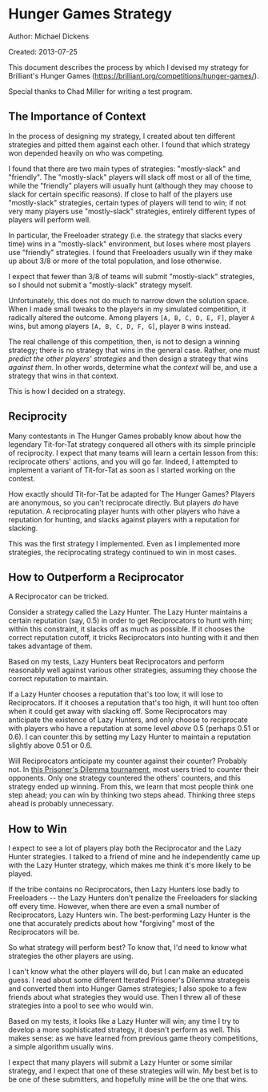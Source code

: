 Hunger Games Strategy
=====================

Author: Michael Dickens

Created: 2013-07-25

This document describes the process by which I devised my strategy for Brilliant's Hunger Games (https://brilliant.org/competitions/hunger-games/).

Special thanks to Chad Miller for writing a test program.

The Importance of Context
-------------------------
In the process of designing my strategy, I created about ten different strategies and pitted them against each other. I found that which strategy won depended heavily on who was competing.

I found that there are two main types of strategies: "mostly-slack" and "friendly". The "mostly-slack" players will slack off most or all of the time, while the "friendly" players will usually hunt (although they may choose to slack for certain specific reasons). If close to half of the players use "mostly-slack" strategies, certain types of players will tend to win; if not very many players use "mostly-slack" strategies, entirely different types of players will perform well.

In particular, the Freeloader strategy (i.e. the strategy that slacks every time) wins in a "mostly-slack" environment, but loses where most players use "friendly" strategies. I found that Freeloaders usually win if they make up about 3/8 or more of the total population, and lose otherwise.

I expect that fewer than 3/8 of teams will submit "mostly-slack" strategies, so I should not submit a "mostly-slack" strategy myself.

Unfortunately, this does not do much to narrow down the solution space. When I made small tweaks to the players in my simulated competition, it radically altered the outcome. Among players `[A, B, C, D, E, F]`, player `A` wins, but among players `[A, B, C, D, F, G]`, player `B` wins instead.

The real challenge of this competition, then, is not to design a winning strategy; there is no strategy that wins in the general case. Rather, one must *predict the other players' strategies* and then design a strategy that wins *against them*. In other words, determine what the *context* will be, and use a strategy that wins in that context.

This is how I decided on a strategy.

Reciprocity
-----------

Many contestants in The Hunger Games probably know about how the legendary Tit-for-Tat strategy conquered all others with its simple principle of reciprocity. I expect that many teams will learn a certain lesson from this: reciprocate others' actions, and you will go far. Indeed, I attempted to implement a variant of Tit-for-Tat as soon as I started working on the contest.

How exactly should Tit-for-Tat be adapted for The Hunger Games? Players are anonymous, so you can't reciprocate directly. But players *do* have reputation. A reciprocating player hunts with other players who have a reputation for hunting, and slacks against players with a reputation for slacking.

This was the first strategy I implemented. Even as I implemented more strategies, the reciprocating strategy continued to win in most cases.

How to Outperform a Reciprocator
--------------------------------

A Reciprocator can be tricked.

Consider a strategy called the Lazy Hunter. The Lazy Hunter maintains a certain reputation (say, 0.5) in order to get Reciprocators to hunt with him; within this constraint, it slacks off as much as possible. If it chooses the correct reputation cutoff, it tricks Reciprocators into hunting with it and then takes advantage of them.

Based on my tests, Lazy Hunters beat Reciprocators and perform reasonably well against various other strategies, assuming they choose the correct reputation to maintain.

If a Lazy Hunter chooses a reputation that's too low, it will lose to Reciprocators. If it chooses a reputation that's too high, it will hunt too often when it could get away with slacking off. Some Reciprocators may anticipate the existence of Lazy Hunters, and only choose to reciprocate with players who have a reputation at some level *above* 0.5 (perhaps 0.51 or 0.6). I can counter this by setting my Lazy Hunter to maintain a reputation slightly above 0.51 or 0.6.

Will Reciprocators anticipate my counter against their counter? Probably not. In [this Prisoner's Dilemma tournament](http://lesswrong.com/lw/7f2/prisoners_dilemma_tournament_results/), most users tried to counter their opponents. Only one strategy countered the others' counters, and this strategy ended up winning. From this, we learn that most people think one step ahead; you can win by thinking two steps ahead. Thinking three steps ahead is probably unnecessary.

How to Win
----------

I expect to see a lot of players play both the Reciprocator and the Lazy Hunter strategies. I talked to a friend of mine and he independently came up with the Lazy Hunter strategy, which makes me think it's more likely to be played.

If the tribe contains no Reciprocators, then Lazy Hunters lose badly to Freeloaders -- the Lazy Hunters don't penalize the Freeloaders for slacking off every time. However, when there are even a small number of Reciprocators, Lazy Hunters win. The best-performing Lazy Hunter is the one that accurately predicts about how "forgiving" most of the Reciprocators will be.

So what strategy will perform best? To know that, I'd need to know what strategies the other players are using.

I can't know what the other players will do, but I can make an educated guess. I read about some different Iterated Prisoner's Dilemma strategeis and converted them into Hunger Games strategies; I also spoke to a few friends about what strategies they would use. Then I threw all of these strategies into a pool to see who would win.

Based on my tests, it looks like a Lazy Hunter will win; any time I try to develop a more sophisticated strategy, it doesn't perform as well. This makes sense: as we have learned from previous game theory competitions, a simple algorithm usually wins.

I expect that many players will submit a Lazy Hunter or some similar strategy, and I expect that one of these strategies will win. My best bet is to be one of these submitters, and hopefully mine will be the one that wins.
